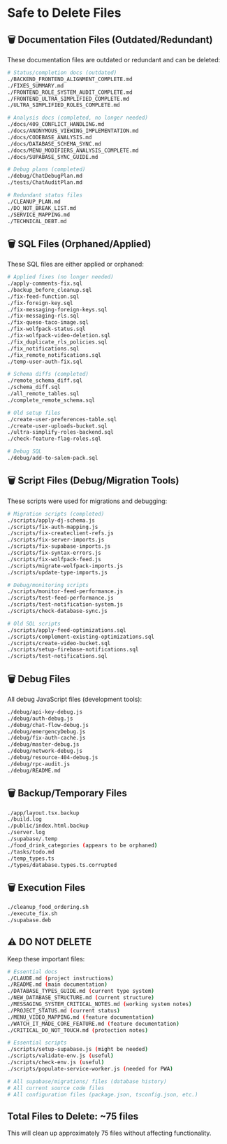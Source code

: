 # Safe to Delete Files

## 🗑️ Documentation Files (Outdated/Redundant)
These documentation files are outdated or redundant and can be deleted:

```bash
# Status/completion docs (outdated)
./BACKEND_FRONTEND_ALIGNMENT_COMPLETE.md
./FIXES_SUMMARY.md
./FRONTEND_ROLE_SYSTEM_AUDIT_COMPLETE.md
./FRONTEND_ULTRA_SIMPLIFIED_COMPLETE.md
./ULTRA_SIMPLIFIED_ROLES_COMPLETE.md

# Analysis docs (completed, no longer needed)
./docs/409_CONFLICT_HANDLING.md
./docs/ANONYMOUS_VIEWING_IMPLEMENTATION.md
./docs/CODEBASE_ANALYSIS.md
./docs/DATABASE_SCHEMA_SYNC.md
./docs/MENU_MODIFIERS_ANALYSIS_COMPLETE.md
./docs/SUPABASE_SYNC_GUIDE.md

# Debug plans (completed)
./debug/ChatDebugPlan.md
./tests/ChatAuditPlan.md

# Redundant status files
./CLEANUP_PLAN.md
./DO_NOT_BREAK_LIST.md
./SERVICE_MAPPING.md
./TECHNICAL_DEBT.md
```

## 🗑️ SQL Files (Orphaned/Applied)
These SQL files are either applied or orphaned:

```bash
# Applied fixes (no longer needed)
./apply-comments-fix.sql
./backup_before_cleanup.sql
./fix-feed-function.sql
./fix-foreign-key.sql
./fix-messaging-foreign-keys.sql
./fix-messaging-rls.sql
./fix-queso-taco-image.sql
./fix-wolfpack-status.sql
./fix-wolfpack-video-deletion.sql
./fix_duplicate_rls_policies.sql
./fix_notifications.sql
./fix_remote_notifications.sql
./temp-user-auth-fix.sql

# Schema diffs (completed)
./remote_schema_diff.sql
./schema_diff.sql
./all_remote_tables.sql
./complete_remote_schema.sql

# Old setup files
./create-user-preferences-table.sql
./create-user-uploads-bucket.sql
./ultra-simplify-roles-backend.sql
./check-feature-flag-roles.sql

# Debug SQL
./debug/add-to-salem-pack.sql
```

## 🗑️ Script Files (Debug/Migration Tools)
These scripts were used for migrations and debugging:

```bash
# Migration scripts (completed)
./scripts/apply-dj-schema.js
./scripts/fix-auth-mapping.js
./scripts/fix-createclient-refs.js
./scripts/fix-server-imports.js
./scripts/fix-supabase-imports.js
./scripts/fix-syntax-errors.js
./scripts/fix-wolfpack-feed.js
./scripts/migrate-wolfpack-imports.js
./scripts/update-type-imports.js

# Debug/monitoring scripts
./scripts/monitor-feed-performance.js
./scripts/test-feed-performance.js
./scripts/test-notification-system.js
./scripts/check-database-sync.js

# Old SQL scripts
./scripts/apply-feed-optimizations.sql
./scripts/complement-existing-optimizations.sql
./scripts/create-video-bucket.sql
./scripts/setup-firebase-notifications.sql
./scripts/test-notifications.sql
```

## 🗑️ Debug Files
All debug JavaScript files (development tools):

```bash
./debug/api-key-debug.js
./debug/auth-debug.js
./debug/chat-flow-debug.js
./debug/emergencyDebug.js
./debug/fix-auth-cache.js
./debug/master-debug.js
./debug/network-debug.js
./debug/resource-404-debug.js
./debug/rpc-audit.js
./debug/README.md
```

## 🗑️ Backup/Temporary Files
```bash
./app/layout.tsx.backup
./build.log
./public/index.html.backup
./server.log
./supabase/.temp
./food_drink_categories (appears to be orphaned)
./tasks/todo.md
./temp_types.ts
./types/database.types.ts.corrupted
```

## 🗑️ Execution Files
```bash
./cleanup_food_ordering.sh
./execute_fix.sh
./supabase.deb
```

## ⚠️ DO NOT DELETE
Keep these important files:

```bash
# Essential docs
./CLAUDE.md (project instructions)
./README.md (main documentation)
./DATABASE_TYPES_GUIDE.md (current type system)
./NEW_DATABASE_STRUCTURE.md (current structure)
./MESSAGING_SYSTEM_CRITICAL_NOTES.md (working system notes)
./PROJECT_STATUS.md (current status)
./MENU_VIDEO_MAPPING.md (feature documentation)
./WATCH_IT_MADE_CORE_FEATURE.md (feature documentation)
./CRITICAL_DO_NOT_TOUCH.md (protection notes)

# Essential scripts
./scripts/setup-supabase.js (might be needed)
./scripts/validate-env.js (useful)
./scripts/check-env.js (useful)
./scripts/populate-service-worker.js (needed for PWA)

# All supabase/migrations/ files (database history)
# All current source code files
# All configuration files (package.json, tsconfig.json, etc.)
```

## Total Files to Delete: ~75 files
This will clean up approximately 75 files without affecting functionality.